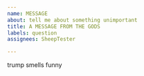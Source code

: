 ```yaml
---
name: MESSAGE
about: tell me about something unimportant
title: A MESSAGE FROM THE GODS
labels: question
assignees: SheepTester

---
```


trump smells funny
